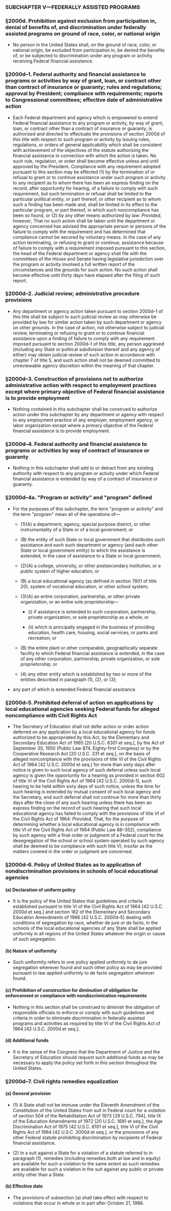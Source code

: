 ### SUBCHAPTER V—FEDERALLY ASSISTED PROGRAMS

### §2000d. Prohibition against exclusion from participation in, denial of benefits of, and discrimination under federally assisted programs on ground of race, color, or national origin
* No person in the United States shall, on the ground of race, color, or national origin, be excluded from participation in, be denied the benefits of, or be subjected to discrimination under any program or activity receiving Federal financial assistance.

### §2000d–1. Federal authority and financial assistance to programs or activities by way of grant, loan, or contract other than contract of insurance or guaranty; rules and regulations; approval by President; compliance with requirements; reports to Congressional committees; effective date of administrative action
* Each Federal department and agency which is empowered to extend Federal financial assistance to any program or activity, by way of grant, loan, or contract other than a contract of insurance or guaranty, is authorized and directed to effectuate the provisions of section 2000d of this title with respect to such program or activity by issuing rules, regulations, or orders of general applicability which shall be consistent with achievement of the objectives of the statute authorizing the financial assistance in connection with which the action is taken. No such rule, regulation, or order shall become effective unless and until approved by the President. Compliance with any requirement adopted pursuant to this section may be effected (1) by the termination of or refusal to grant or to continue assistance under such program or activity to any recipient as to whom there has been an express finding on the record, after opportunity for hearing, of a failure to comply with such requirement, but such termination or refusal shall be limited to the particular political entity, or part thereof, or other recipient as to whom such a finding has been made and, shall be limited in its effect to the particular program, or part thereof, in which such noncompliance has been so found, or (2) by any other means authorized by law: _Provided, however_, That no such action shall be taken until the department or agency concerned has advised the appropriate person or persons of the failure to comply with the requirement and has determined that compliance cannot be secured by voluntary means. In the case of any action terminating, or refusing to grant or continue, assistance because of failure to comply with a requirement imposed pursuant to this section, the head of the Federal department or agency shall file with the committees of the House and Senate having legislative jurisdiction over the program or activity involved a full written report of the circumstances and the grounds for such action. No such action shall become effective until thirty days have elapsed after the filing of such report.

### §2000d–2. Judicial review; administrative procedure provisions
* Any department or agency action taken pursuant to section 2000d–1 of this title shall be subject to such judicial review as may otherwise be provided by law for similar action taken by such department or agency on other grounds. In the case of action, not otherwise subject to judicial review, terminating or refusing to grant or to continue financial assistance upon a finding of failure to comply with any requirement imposed pursuant to section 2000d–1 of this title, any person aggrieved (including any State or political subdivision thereof and any agency of either) may obtain judicial review of such action in accordance with chapter 7 of title 5, and such action shall not be deemed committed to unreviewable agency discretion within the meaning of that chapter.

### §2000d–3. Construction of provisions not to authorize administrative action with respect to employment practices except where primary objective of Federal financial assistance is to provide employment
* Nothing contained in this subchapter shall be construed to authorize action under this subchapter by any department or agency with respect to any employment practice of any employer, employment agency, or labor organization except where a primary objective of the Federal financial assistance is to provide employment.

### §2000d–4. Federal authority and financial assistance to programs or activities by way of contract of insurance or guaranty
* Nothing in this subchapter shall add to or detract from any existing authority with respect to any program or activity under which Federal financial assistance is extended by way of a contract of insurance or guaranty.

### §2000d–4a. "Program or activity" and "program" defined
* For the purposes of this subchapter, the term "program or activity" and the term "program" mean all of the operations of—

  * (1)(A) a department, agency, special purpose district, or other instrumentality of a State or of a local government; or

  * (B) the entity of such State or local government that distributes such assistance and each such department or agency (and each other State or local government entity) to which the assistance is extended, in the case of assistance to a State or local government;

  * (2)(A) a college, university, or other postsecondary institution, or a public system of higher education; or

  * (B) a local educational agency (as defined in section 7801 of title 20), system of vocational education, or other school system;

  * (3)(A) an entire corporation, partnership, or other private organization, or an entire sole proprietorship—

    * (i) if assistance is extended to such corporation, partnership, private organization, or sole proprietorship as a whole; or

    * (ii) which is principally engaged in the business of providing education, health care, housing, social services, or parks and recreation; or


  * (B) the entire plant or other comparable, geographically separate facility to which Federal financial assistance is extended, in the case of any other corporation, partnership, private organization, or sole proprietorship; or

  * (4) any other entity which is established by two or more of the entities described in paragraph (1), (2), or (3);


* any part of which is extended Federal financial assistance.

### §2000d–5. Prohibited deferral of action on applications by local educational agencies seeking Federal funds for alleged noncompliance with Civil Rights Act
* The Secretary of Education shall not defer action or order action deferred on any application by a local educational agency for funds authorized to be appropriated by this Act, by the Elementary and Secondary Education Act of 1965 [20 U.S.C. 6301 et seq.], by the Act of September 30, 1950 (Public Law 874, Eighty-first Congress) or by the Cooperative Research Act [20 U.S.C. 331 et seq.], on the basis of alleged noncompliance with the provisions of title VI of the Civil Rights Act of 1964 [42 U.S.C. 2000d et seq.] for more than sixty days after notice is given to such local agency of such deferral unless such local agency is given the opportunity for a hearing as provided in section 602 of title VI of the Civil Rights Act of 1964 [42 U.S.C. 2000d–1], such hearing to be held within sixty days of such notice, unless the time for such hearing is extended by mutual consent of such local agency and the Secretary, and such deferral shall not continue for more than thirty days after the close of any such hearing unless there has been an express finding on the record of such hearing that such local educational agency has failed to comply with the provisions of title VI of the Civil Rights Act of 1964: _Provided_, That, for the purpose of determining whether a local educational agency is in compliance with title VI of the Civil Rights Act of 1964 (Public Law 88–352), compliance by such agency with a final order or judgment of a Federal court for the desegregation of the school or school system operated by such agency shall be deemed to be compliance with such title VI, insofar as the matters covered in the order or judgment are concerned.

### §2000d–6. Policy of United States as to application of nondiscrimination provisions in schools of local educational agencies
#### (a) Declaration of uniform policy
* It is the policy of the United States that guidelines and criteria established pursuant to title VI of the Civil Rights Act of 1964 [42 U.S.C. 2000d et seq.] and section 182 of the Elementary and Secondary Education Amendments of 1966 [42 U.S.C. 2000d–5] dealing with conditions of segregation by race, whether de jure or de facto, in the schools of the local educational agencies of any State shall be applied uniformly in all regions of the United States whatever the origin or cause of such segregation.

#### (b) Nature of uniformity
* Such uniformity refers to one policy applied uniformly to de jure segregation wherever found and such other policy as may be provided pursuant to law applied uniformly to de facto segregation wherever found.

#### (c) Prohibition of construction for diminution of obligation for enforcement or compliance with nondiscrimination requirements
* Nothing in this section shall be construed to diminish the obligation of responsible officials to enforce or comply with such guidelines and criteria in order to eliminate discrimination in federally assisted programs and activities as required by title VI of the Civil Rights Act of 1964 [42 U.S.C. 2000d et seq.].

#### (d) Additional funds
* It is the sense of the Congress that the Department of Justice and the Secretary of Education should request such additional funds as may be necessary to apply the policy set forth in this section throughout the United States.

### §2000d–7. Civil rights remedies equalization
#### (a) General provision
* (1) A State shall not be immune under the Eleventh Amendment of the Constitution of the United States from suit in Federal court for a violation of section 504 of the Rehabilitation Act of 1973 [29 U.S.C. 794], title IX of the Education Amendments of 1972 [20 U.S.C. 1681 et seq.], the Age Discrimination Act of 1975 [42 U.S.C. 6101 et seq.], title VI of the Civil Rights Act of 1964 [42 U.S.C. 2000d et seq.], or the provisions of any other Federal statute prohibiting discrimination by recipients of Federal financial assistance.

* (2) In a suit against a State for a violation of a statute referred to in paragraph (1), remedies (including remedies both at law and in equity) are available for such a violation to the same extent as such remedies are available for such a violation in the suit against any public or private entity other than a State.

#### (b) Effective date
* The provisions of subsection (a) shall take effect with respect to violations that occur in whole or in part after October 21, 1986.